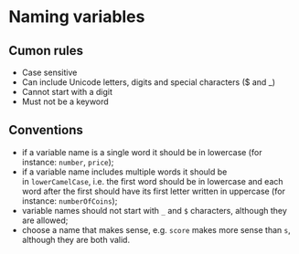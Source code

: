 # Naming variables

## Cumon rules

- Case sensitive
- Can include Unicode letters, digits and special characters (\$ and \_)
- Cannot start with a digit
- Must not be a keyword

## Conventions

- if a variable name is a single word it should be in lowercase (for instance: `number`, `price`);
- if a variable name includes multiple words it should be in `lowerCamelCase`, i.e. the first word should be in lowercase and each word after the first should have its first letter written in uppercase (for instance: `numberOfCoins`);
- variable names should not start with `_` and `$` characters, although they are allowed;
- choose a name that makes sense, e.g. `score` makes more sense than `s`, although they are both valid.
